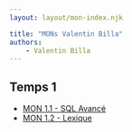 ```yaml
---
layout: layout/mon-index.njk

title: "MONs Valentin Billa"
authors:
    - Valentin Billa
---
```


## Temps 1

- [MON 1.1 - SQL Avancé](./temps-1.1)
- [MON 1.2 - Lexique](./temps-1.2)
